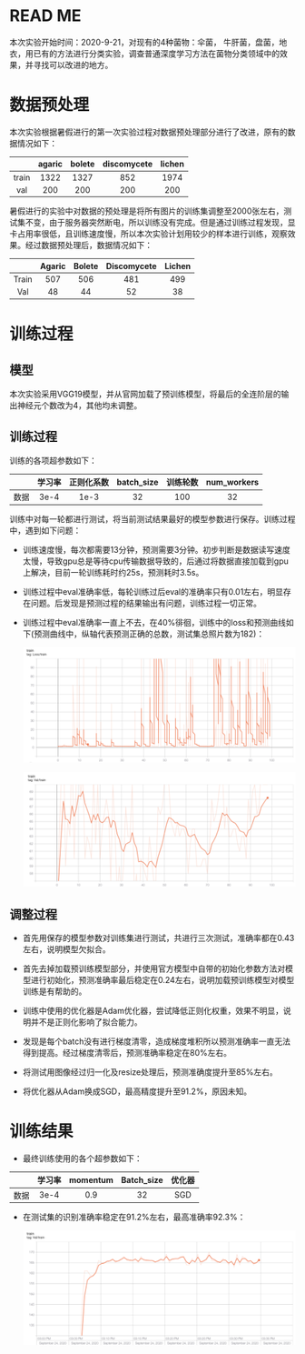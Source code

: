 # READ ME
本次实验开始时间：2020-9-21，对现有的4种菌物：伞菌， 牛肝菌，盘菌，地衣，用已有的方法进行分类实验，调查普通深度学习方法在菌物分类领域中的效果，并寻找可以改进的地方。

# 数据预处理
本次实验根据暑假进行的第一次实验过程对数据预处理部分进行了改进，原有的数据情况如下：

|       | agaric | bolete | discomycete | lichen |
| :---: | :----: | :----: | :---------: | :----: |
| train |  1322  |  1327  |     852     |  1974  |
|  val  |  200   |  200   |     200     |  200   |

暑假进行的实验中对数据的预处理是将所有图片的训练集调整至2000张左右，测试集不变，由于服务器突然断电，所以训练没有完成。但是通过训练过程发现，显卡占用率很低，且训练速度慢，所以本次实验计划用较少的样本进行训练，观察效果。经过数据预处理后，数据情况如下：

|       | Agaric | Bolete | Discomycete | Lichen |
| :---: | :----: | :----: | :---------: | :----: |
| Train |  507   |  506   |     481     |  499   |
|  Val  |   48   |   44   |     52      |   38   |



# 训练过程

## 模型
本次实验采用VGG19模型，并从官网加载了预训练模型，将最后的全连阶层的输出神经元个数改为4，其他均未调整。

## 训练过程
训练的各项超参数如下：

|      | 学习率 | 正则化系数 | batch_size | 训练轮数 | num_workers |
| :--: | :----: | :--------: | :--------: | :------: | :---------: |
| 数据 |  3e-4  |    1e-3    |     32     |   100    |     32      |

训练中对每一轮都进行测试，将当前测试结果最好的模型参数进行保存。训练过程中，遇到如下问题：

- 训练速度慢，每次都需要13分钟，预测需要3分钟。初步判断是数据读写速度太慢，导致gpu总是等待cpu传输数据导致的，后通过将数据直接加载到gpu上解决，目前一轮训练耗时约25s，预测耗时3.5s。

- 训练过程中eval准确率低，每轮训练过后eval的准确率只有0.01左右，明显存在问题。后发现是预测过程的结果输出有问题，训练过程一切正常。

- 训练过程中eval准确率一直上不去，在40%徘徊，训练中的loss和预测曲线如下(预测曲线中，纵轴代表预测正确的总数，测试集总照片数为182)：

  ![](./experiment_imgs/train_loss.png)

  ![](./experiment_imgs/train_val.png)

## 调整过程
- 首先用保存的模型参数对训练集进行测试，共进行三次测试，准确率都在0.43左右，说明模型欠拟合。

- 首先去掉加载预训练模型部分，并使用官方模型中自带的初始化参数方法对模型进行初始化，预测准确率最后稳定在0.24左右，说明加载预训练模型对模型训练是有帮助的。

- 训练中使用的优化器是Adam优化器，尝试降低正则化权重，效果不明显，说明并不是正则化影响了拟合能力。

- 发现是每个batch没有进行梯度清零，造成梯度堆积所以预测准确率一直无法得到提高。经过梯度清零后，预测准确率稳定在80%左右。

- 将测试用图像经过归一化及resize处理后，预测准确度提升至85%左右。

- 将优化器从Adam换成SGD，最高精度提升至91.2%，原因未知。

# 训练结果
- 最终训练使用的各个超参数如下：

|      | 学习率 | momentum | Batch_size | 优化器 |
| :--: | :----: | :------: | :--------: | :----: |
| 数据 |  3e-4  |   0.9    |     32     |  SGD   |

- 在测试集的识别准确率稳定在91.2%左右，最高准确率92.3%：

  ![](./experiment_imgs/sgd-500-val.png)

